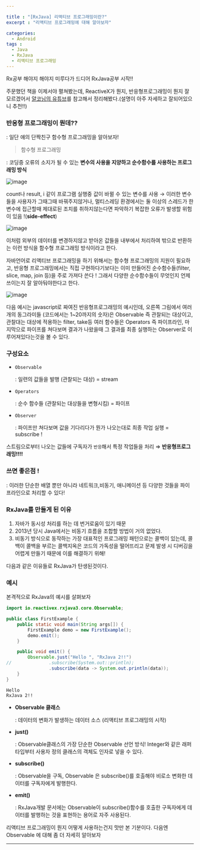 ```yaml
---

title : "[RxJava] 리액티브 프로그래밍이란?"
excerpt : "리액티브 프로그래밍에 대해 알아보자"

categories:
  - Android
tags :
  - Java
  - RxJava
  - 리액티브 프로그래밍
---
```


Rx공부 해야지 해야지 미루다가 드디어 RxJava공부 시작!!  

주문했던 책을 이제서야 펼쳐봤는데, ReactiveX가 뭔지, 반응형프로그래밍이 뭔지 잘 모르겠어서 [얄코님의 유튜브]([https://www.youtube.com/watch?v=KDiE5qQ3bZI](https://www.youtube.com/watch?v=KDiE5qQ3bZI))를 참고해서 정리해봤다.(설명이 아주 자세하고 잘되어있으니 추천!!) 

### 반응형 프로그래밍이 뭔데??

: 일단 얘의 단짝친구 함수형 프로그래밍을 알아보자! 

> 함수형 프로그래밍
> 

: 코딩중 오류의 소지가 될 수 있는 **변수의 사용을 지양하고 순수함수를 사용하는 프로그래밍 방식** 

![image](https://user-images.githubusercontent.com/53978090/139212264-7acb8ac1-92fd-4771-9270-40be6f637de1.png)

count나 result, i 같이 프로그램 실행중 값이 바뀔 수 있는 변수를 사용 → 이러한 변수들을 사용자가 그때그때 바꿔주지않거나, 멀티스레딩 환경에서는 둘 이상의 스레드가 한 변수에 접근할때 제대로된 조치를 취하지않는다면 파악하기 복잡한 오류가 발생할 위험이 있음 !(**side-effect**) 

![image](https://user-images.githubusercontent.com/53978090/139212290-c46171e1-e91c-40b2-8b79-e53e2985b0e3.png)

이처럼 외부의 데이터를 변경하지않고 받아온 값들을 내부에서 처리하여 밖으로 반환하는 이런 방식을 함수형 프로그래밍 방식이라고 한다.  

자바언어로 리액티브 프로그래밍을 하기 위해서는 함수형 프로그래밍의 지원이 필요하고, 반응형 프로그래밍에서는 직접 구현하다기보다는 이미 만들어진 순수함수들(filter, slice, map, join 등)을 주로 가져다 쓴다 ! 그래서 다양한 순수함수들이 무엇인지 언제 쓰이는지 잘 알아둬야한다고 한다. 

![image](https://user-images.githubusercontent.com/53978090/139212329-7686f59a-fc69-4df4-aa4b-c7e5020e21af.png)

다음 예시는 javascript로 짜여진 반응형프로그래밍의 예시인데, 오른쪽 그림에서 여러개의 동그라미들 (코드에서는 1~20까지의 숫자)은 Observable 즉 관찰되는 대상이고, 관찰대는 대상에 적용하는 filter, take등 여러 함수들은 Operators 즉 파이프라인, 마지막으로 파이프를 쳐다보며 결과가 나왔을때 그 결과를 최종 실행하는 Observer로 이루어져있다는것을 볼 수 있다. 

### 구성요소

- `Observable`
    
    : 일련의 값들을 발행 (관찰되는 대상) = stream 
    
- `Operators`
    
    : 순수 함수들 (관찰되는 대상들을 변형시킴) = 파이프 
    
- `Observer`
    
    : 파이프만 쳐다보며 값을 기다리다가 뭔가 나오는대로 최종 작업 실행 = subscribe ! 
    

스트림으로부터 나오는 값들에 구독자가 `반응`해서 특정 작업들을 처리  ⇒ **반응형프로그래밍!!!!** 

### 쓰면 좋은점 !

: 이러한 단순한 배열 뿐만 아니라 네트워크,비동기, 애니메이션 등 다양한 것들을 파이프라인으로 처리할 수 있다! 

### RxJava를 만들게 된 이유

1. 자바가 동시성 처리를 하는 데 번거로움이 있기 때문
2. 2013년 당시 Java에서는 비동기 흐름을 조합할 방법이 거의 없었다. 
3. 비동기 방식으로 동작하는 가장 대표적인 프로그래밍 패턴으로는 콜백이 있는데,  콜백이 콜백을 부르는 콜백지옥은 코드의 가독성을 떨어뜨리고 문제 발생 시 디버깅을 어렵게 만들기 때문에 이를 해결하기 위해!

다음과 같은 이유들로 RxJava가 탄생된것이다. 

### 예시

본격적으로 RxJava의 예시를 살펴보자

```java
import io.reactivex.rxjava3.core.Observable;

public class FirstExample {
    public static void main(String args[]) {
        FirstExample demo = new FirstExample();
        demo.emit();
    }

    public void emit() {
        Observable.just("Hello ", "RxJava 2!!")
//              .subscribe(System.out::println);
                .subscribe(data -> System.out.println(data));
    }
}
```

```
Hello 
RxJava 2!!
```

- **Observable 클래스**
    
    : 데이터의 변화가 발생하는 데이터 소스 (리액티브 프로그래밍의 시작)
    
- **just()**
    
    : Observable클래스의 가장 단순한 Observable 선언 방식! Integer와 같은 래퍼타입부터 사용자 정의 클래스의 객체도 인자로 넣을 수 있다.
    
- **subscribe()**
    
    : Observable을 구독, Observable 은 subscribe()를 호출해야 비로소 변화한 데이터를 구독자에게 발행한다.
    
- **emit()**
    
    : RxJava개발 문서에는 Observable이 subscribe()함수를 호출한 구독자에게 데이터를 발행하는 것을 표현하는 용어로 자주 사용된다.
    

리액티브 프로그래밍이 뭔지 어떻게 사용하는건지 맛만 본 기분이다. 다음엔 Observable 에 대해 좀 더 자세히 알아보자

---

